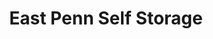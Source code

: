 ---
title: "East Penn Self Storage"
url: /quakertown/east-penn-self-storage-n-westend-blvd/
shop: storage rental
---